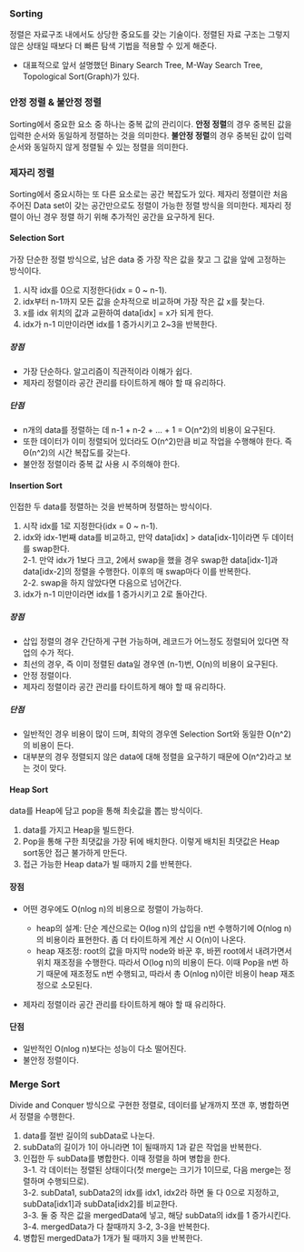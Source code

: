 ### Sorting
정렬은 자료구조 내에서도 상당한 중요도를 갖는 기술이다. 정렬된 자료 구조는 그렇지 않은 상태일 때보다 더 빠른 탐색 기법을 적용할 수 있게 해준다.
*  대표적으로 앞서 설명했던 Binary Search Tree, M-Way Search Tree, Topological Sort(Graph)가 있다.

### 안정 정렬 & 불안정 정렬
Sorting에서 중요한 요소 중 하나는 중복 값의 관리이다. **안정 정렬**의 경우 중복된 값을 입력한 순서와 동일하게 정렬하는 것을 의미한다. **불안정 정렬**의 경우 중복된 값이 입력 순서와 동일하지 않게 정렬될 수 있는 정렬을 의미한다.

### 제자리 정렬
Sorting에서 중요시하는 또 다른 요소로는 공간 복잡도가 있다. 제자리 정렬이란 처음 주어진 Data set이 갖는 공간만으로도 정렬이 가능한 정렬 방식을 의미한다. 제자리 정렬이 아닌 경우 정렬 하기 위해 추가적인 공간을 요구하게 된다.

#### Selection Sort
가장 단순한 정렬 방식으로, 남은 data 중 가장 작은 값을 찾고 그 값을 앞에 고정하는 방식이다.
1.  시작 idx를 0으로 지정한다(idx = 0 ~ n-1).
2.  idx부터 n-1까지 모든 값을 순차적으로 비교하며 가장 작은 값 x를 찾는다.
3.  x를 idx 위치의 값과 교환하여 data[idx] = x가 되게 한다.
4.  idx가 n-1 미만이라면 idx를 1 증가시키고 2~3을 반복한다.

##### 장점
*  가장 단순하다. 알고리즘이 직관적이라 이해가 쉽다.
*  제자리 정렬이라 공간 관리를 타이트하게 해야 할 때 유리하다.
##### 단점 
*  n개의 data를 정렬하는 데 n-1 + n-2 + ... + 1 = O(n^2)의 비용이 요구된다.<br>
*  또한 데이터가 이미 정렬되어 있더라도 O(n^2)만큼 비교 작업을 수행해야 한다. 즉 Θ(n^2)의 시간 복잡도를 갖는다. 
*  불안정 정렬이라 중복 값 사용 시 주의해야 한다.

#### Insertion Sort
인접한 두 data를 정렬하는 것을 반복하며 정렬하는 방식이다. 
1.  시작 idx를 1로 지정한다(idx = 0 ~ n-1).
2.  idx와 idx-1번째 data를 비교하고, 만약 data[idx] > data[idx-1]이라면 두 데이터를 swap한다.<br>
    2-1. 만약 idx가 1보다 크고, 2에서 swap을 했을 경우 swap한 data[idx-1]과 data[idx-2]의 정렬을 수행한다. 이후의 매 swap마다 이를 반복한다.<br>
    2-2. swap을 하지 않았다면 다음으로 넘어간다.
3.  idx가 n-1 미만이라면 idx를 1 증가시키고 2로 돌아간다.

##### 장점
*  삽입 정렬의 경우 간단하게 구현 가능하며, 레코드가 어느정도 정렬되어 있다면 작업의 수가 적다.<br>
*  최선의 경우, 즉 이미 정렬된 data일 경우엔 (n-1)번, O(n)의 비용이 요구된다.
*  안정 정렬이다. 
*  제자리 정렬이라 공간 관리를 타이트하게 해야 할 때 유리하다.
##### 단점
*  일반적인 경우 비용이 많이 드며, 최악의 경우엔 Selection Sort와 동일한 O(n^2)의 비용이 든다. <br>
*  대부분의 경우 정렬되지 않은 data에 대해 정렬을 요구하기 때문에 O(n^2)라고 보는 것이 맞다.

#### Heap Sort
data를 Heap에 담고 pop을 통해 최솟값을 뽑는 방식이다. 
1. data를 가지고 Heap을 빌드한다. 
2. Pop을 통해 구한 최댓값을 가장 뒤에 배치한다. 이렇게 배치된 최댓값은 Heap sort동안 접근 불가하게 만든다.
3. 접근 가능한 Heap data가 빌 때까지 2를 반복한다.

#### 장점
*  어떤 경우에도 O(nlog n)의 비용으로 정렬이 가능하다.
    *  heap의 설계: 단순 계산으로는 O(log n)의 삽입을 n번 수행하기에 O(nlog n)의 비용이라 표현한다. 좀 더 타이트하게 계산 시 O(n)이 나온다.
    *  heap 재조정: root의 값을 마지막 node와 바꾼 후, 바뀐 root에서 내려가면서 위치 재조정을 수행한다. 따라서 O(log n)의 비용이 든다. 이때 Pop을 n번 하기 때문에 재조정도 n번 수행되고, 따라서 총 O(nlog n)이란 비용이 heap 재조정으로 소모된다.


*  제자리 정렬이라 공간 관리를 타이트하게 해야 할 때 유리하다.
#### 단점
*  일반적인 O(nlog n)보다는 성능이 다소 떨어진다.
*  불안정 정렬이다. 

### Merge Sort
Divide and Conquer 방식으로 구현한 정렬로, 데이터를 낱개까지 쪼갠 후, 병합하면서 정렬을 수행한다.
1.  data를 절반 길이의 subData로 나눈다.
2.  subData의 길이가 1이 아니라면 1이 될때까지 1과 같은 작업을 반복한다.
3.  인접한 두 subData를 병합한다. 이때 정렬을 하며 병합을 한다.<br>
    3-1. 각 데이터는 정렬된 상태이다(첫 merge는 크기가 1이므로, 다음 merge는 정렬하며 수행되므로).<br>
    3-2. subData1, subData2의 idx를 idx1, idx2라 하면 둘 다 0으로 지정하고, subData[idx1]과 subData[idx2]를 비교한다.<br>
    3-3. 둘 중 작은 값을 mergedData에 넣고, 해당 subData의 idx를 1 증가시킨다. <br>
    3-4. mergedData가 다 찰때까지 3-2, 3-3을 반복한다.<br>
4.  병합된 mergedData가 1개가 될 때까지 3을 반복한다.
